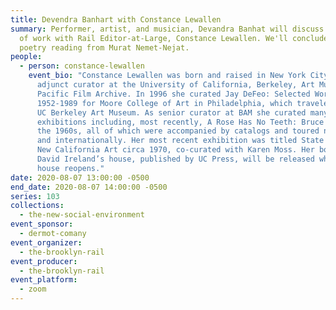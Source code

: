 ```yaml
---
title: Devendra Banhart with Constance Lewallen
summary: Performer, artist, and musician, Devandra Banhat will discuss his body
  of work with Rail Editor-at-Large, Constance Lewallen. We'll conclude with a
  poetry reading from Murat Nemet-Nejat.
people:
  - person: constance-lewallen
    event_bio: "Constance Lewallen was born and raised in New York City. She is an
      adjunct curator at the University of California, Berkeley, Art Museum and
      Pacific Film Archive. In 1996 she curated Jay DeFeo: Selected Works
      1952-1989 for Moore College of Art in Philadelphia, which traveled to the
      UC Berkeley Art Museum. As senior curator at BAM she curated many major
      exhibitions including, most recently, A Rose Has No Teeth: Bruce Nauman in
      the 1960s, all of which were accompanied by catalogs and toured nationally
      and internationally. Her most recent exhibition was titled State of Mind:
      New California Art circa 1970, co-curated with Karen Moss. Her book on
      David Ireland’s house, published by UC Press, will be released when the
      house reopens."
date: 2020-08-07 13:00:00 -0500
end_date: 2020-08-07 14:00:00 -0500
series: 103
collections:
  - the-new-social-environment
event_sponsor:
  - dermot-comany
event_organizer:
  - the-brooklyn-rail
event_producer:
  - the-brooklyn-rail
event_platform:
  - zoom
---
```

